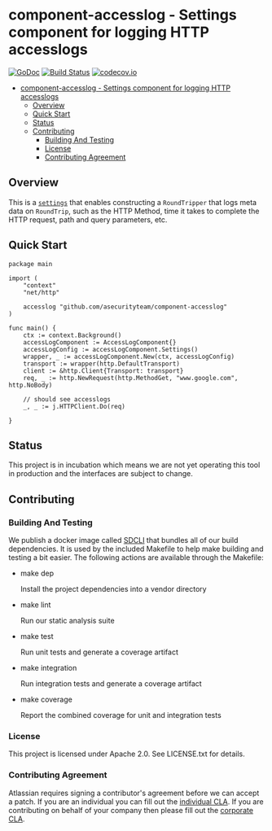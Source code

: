 <a id="markdown-component-accesslogs---settings-component-for-logging-http-accesslogs" name="markdown-component-accesslogs---settings-component-for-logging-http-accesslogs" ></a>
# component-accesslog - Settings component for logging HTTP accesslogs
[![GoDoc](https://godoc.org/github.com/asecurityteam/component-accesslog?status.svg)](https://godoc.org/github.com/asecurityteam/component-accesslog)
[![Build Status](https://travis-ci.org/asecurityteam/component-connstate.png?branch=master)](https://travis-ci.org/asecurityteam/component-accesslog)
[![codecov.io](https://codecov.io/github/asecurityteam/component-connstate/coverage.svg?branch=master)](https://codecov.io/github/asecurityteam/component-accesslog?branch=master)
<!-- TOC -->

- [component-accesslog - Settings component for logging HTTP accesslogs](#component-accesslog---settings-component-for-logging-http-accesslogs)
    - [Overview](#overview)
    - [Quick Start](#quick-start)
    - [Status](#status)
    - [Contributing](#contributing)
        - [Building And Testing](#building-and-testing)
        - [License](#license)
        - [Contributing Agreement](#contributing-agreement)

<!-- /TOC -->

<a id="markdown-overview" name="overview"></a>
## Overview

This is a [`settings`](https://github.com/asecurityteam/settings) that enables
constructing a `RoundTripper` that logs meta data on `RoundTrip`, such as the HTTP Method, time it takes to complete the HTTP request, path and query parameters, etc.

<a id="markdown-quick-start" name="quick-start"></a>
## Quick Start

```golang
package main

import (
    "context"
    "net/http"

    accesslog "github.com/asecurityteam/component-accesslog"
)

func main() {
    ctx := context.Background()
	accessLogComponent := AccessLogComponent{}
    accessLogConfig := accessLogComponent.Settings()
    wrapper, _ := accessLogComponent.New(ctx, accessLogConfig)
    transport := wrapper(http.DefaultTransport)
    client := &http.Client{Transport: transport}
    req, _ := http.NewRequest(http.MethodGet, "www.google.com", http.NoBody)

    // should see accesslogs
    _, _ := j.HTTPClient.Do(req)

}
```

<a id="markdown-status" name="status"></a>
## Status

This project is in incubation which means we are not yet operating this tool in
production and the interfaces are subject to change.

<a id="markdown-contributing" name="contributing"></a>
## Contributing

<a id="markdown-building-and-testing" name="building-and-testing"></a>
### Building And Testing

We publish a docker image called [SDCLI](https://github.com/asecurityteam/sdcli) that
bundles all of our build dependencies. It is used by the included Makefile to help
make building and testing a bit easier. The following actions are available through
the Makefile:

-   make dep

    Install the project dependencies into a vendor directory

-   make lint

    Run our static analysis suite

-   make test

    Run unit tests and generate a coverage artifact

-   make integration

    Run integration tests and generate a coverage artifact

-   make coverage

    Report the combined coverage for unit and integration tests

<a id="markdown-license" name="license"></a>
### License

This project is licensed under Apache 2.0. See LICENSE.txt for details.

<a id="markdown-contributing-agreement" name="contributing-agreement"></a>
### Contributing Agreement

Atlassian requires signing a contributor's agreement before we can accept a patch. If
you are an individual you can fill out the [individual
CLA](https://na2.docusign.net/Member/PowerFormSigning.aspx?PowerFormId=3f94fbdc-2fbe-46ac-b14c-5d152700ae5d).
If you are contributing on behalf of your company then please fill out the [corporate
CLA](https://na2.docusign.net/Member/PowerFormSigning.aspx?PowerFormId=e1c17c66-ca4d-4aab-a953-2c231af4a20b).
